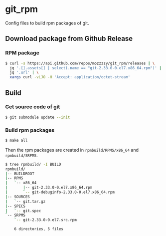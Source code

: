 # git_rpm
Config files to build rpm packages of git.

## Download package from Github Release
### RPM package
```bash
$ curl -s https://api.github.com/repos/mozzzzy/git_rpm/releases | \
  jq '.[].assets[] | select(.name == "git-2.33.0-0.el7.x86_64.rpm")' | \
  jq '.url' | \
  xargs curl -vLJO -H 'Accept: application/octet-stream'
```

## Build
### Get source code of git
```bash
$ git submodule update --init
```

### Build rpm packages
```bash
$ make all
```
Then the rpm packages are created in `rpmbuild/RPMS/x86_64` and `rpmbuild/SRPMS`.
```bash
$ tree rpmbuild/ -I BUILD
rpmbuild/
|-- BUILDROOT
|-- RPMS
|   `-- x86_64
|       |-- git-2.33.0-0.el7.x86_64.rpm
|       `-- git-debuginfo-2.33.0-0.el7.x86_64.rpm
|-- SOURCES
|   `-- git.tar.gz
|-- SPECS
|   `-- git.spec
`-- SRPMS
    `-- git-2.33.0-0.el7.src.rpm

    6 directories, 5 files
```
